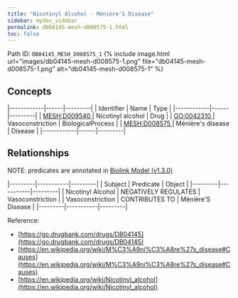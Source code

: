 ```yaml
---
title: "Nicotinyl Alcohol - Ménière'S Disease"
sidebar: mydoc_sidebar
permalink: db04145-mesh-d008575-1.html
toc: false 
---
```



Path ID: `DB04145_MESH_D008575_1`
{% include image.html url="images/db04145-mesh-d008575-1.png" file="db04145-mesh-d008575-1.png" alt="db04145-mesh-d008575-1" %}

## Concepts

|------------|------|---------|
| Identifier | Name | Type    |
|------------|------|---------|
| <a href="https://identifiers.org/MESH:D009540">MESH:D009540 </a> | Nicotinyl alcohol | Drug |
| <a href="https://identifiers.org/GO:0042310">GO:0042310 </a> | Vasoconstriction | BiologicalProcess |
| <a href="https://identifiers.org/MESH:D008575">MESH:D008575 </a> | Ménière's disease | Disease |
|------------|------|---------|

## Relationships


NOTE: predicates are annotated in <a href="https://github.com/biolink/biolink-model/releases/tag/v1.3.0">Biolink Model (v1.3.0)</a>

|---------|-----------|---------|
| Subject | Predicate | Object  |
|---------|-----------|---------|
| Nicotinyl Alcohol | NEGATIVELY REGULATES | Vasoconstriction |
| Vasoconstriction | CONTRIBUTES TO | Ménière'S Disease |
|---------|-----------|---------|

Reference: 
  - [https://go.drugbank.com/drugs/DB04145](https://go.drugbank.com/drugs/DB04145)
  - [https://en.wikipedia.org/wiki/M%C3%A9ni%C3%A8re%27s_disease#Causes](https://en.wikipedia.org/wiki/M%C3%A9ni%C3%A8re%27s_disease#Causes)
  - [https://en.wikipedia.org/wiki/Nicotinyl_alcohol](https://en.wikipedia.org/wiki/Nicotinyl_alcohol)

